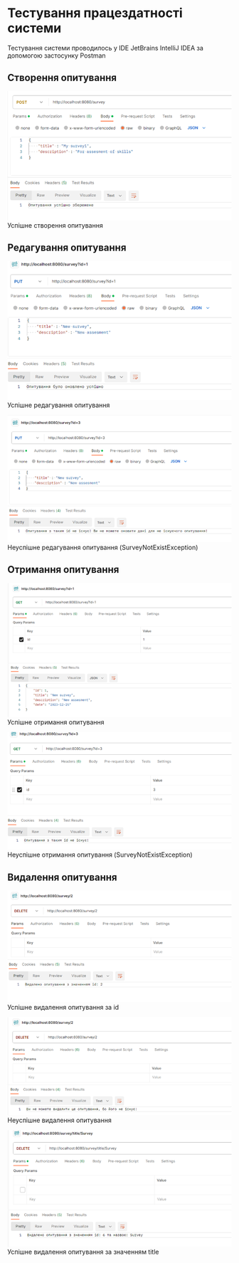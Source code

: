 # Тестування працездатності системи

Тестування системи проводилось у IDE JetBrains IntelliJ IDEA за допомогою застосунку Postman

## Створення опитування
![picture1](./images/picture1.png)
Успішне створення опитування

## Редагування опитування
![picture2](./images/picture2.png)
Успішне редагування опитування

![picture3](./images/picture3.png)
Неуспішне редагування опитування (SurveyNotExistException)

## Отримання опитування
![picture4](./images/picture4.png)
Успішне отримання опитування

![picture5](./images/picture5.png)
Неуспішне отримання опитування (SurveyNotExistException)

## Видалення опитування
![picture6](./images/picture6.png)
Успішне видалення опитування за id

![picture7](./images/picture7.png)
Неуспішне видалення опитування

![picture8](./images/picture8.png)
Успішне видалення опитування за значенням title
